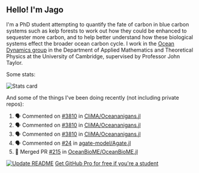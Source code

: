 ## Hello! I'm Jago

I'm a PhD student attempting to quantify the fate of carbon in blue carbon systems such as kelp forests to work out how they could be enhanced to sequester more carbon, and to help better understand how these biological systems effect the broader ocean carbon cycle. I work in the <a href="https://www.damtp.cam.ac.uk/user/jrt51/" class="emph">Ocean Dynamics group</a> in the Department of Applied Mathematics and Theoretical Physics at the University of Cambridge, supervised by Professor John Taylor.

Some stats:
<!--
![](https://raw.githubusercontent.com/jagoosw/jagoosw/main/profile-summary-card-output/nord_dark/0-profile-details.svg)
![](https://raw.githubusercontent.com/jagoosw/jagoosw/main/profile-summary-card-output/nord_dark/3-stats.svg)
![](https://raw.githubusercontent.com/jagoosw/jagoosw/main/profile-summary-card-output/nord_dark/4-productive-time.svg)
-->
![Stats card](https://github-readme-stats.vercel.app/api?username=jagoosw&count_private=true&show_icons=true&theme=transparent&hide_title=true&rank_icon=percentile&show=reviews)

And some of the things I've been doing recently (not including private repos):
<!--START_SECTION:activity-->
1. 🗣 Commented on [#3810](https://github.com/CliMA/Oceananigans.jl/issues/3810#issuecomment-2389135623) in [CliMA/Oceananigans.jl](https://github.com/CliMA/Oceananigans.jl)
2. 🗣 Commented on [#3810](https://github.com/CliMA/Oceananigans.jl/issues/3810#issuecomment-2389132522) in [CliMA/Oceananigans.jl](https://github.com/CliMA/Oceananigans.jl)
3. 🗣 Commented on [#3810](https://github.com/CliMA/Oceananigans.jl/issues/3810#issuecomment-2389129405) in [CliMA/Oceananigans.jl](https://github.com/CliMA/Oceananigans.jl)
4. 🗣 Commented on [#24](https://github.com/agate-model/Agate.jl/issues/24#issuecomment-2388492683) in [agate-model/Agate.jl](https://github.com/agate-model/Agate.jl)
5. 🎉 Merged PR [#215](https://github.com/OceanBioME/OceanBioME.jl/pull/215) in [OceanBioME/OceanBioME.jl](https://github.com/OceanBioME/OceanBioME.jl)
<!--END_SECTION:activity-->


[![Update README](https://github.com/jagoosw/jagoosw/actions/workflows/update-readme.yml/badge.svg)](https://github.com/jagoosw/jagoosw/actions/workflows/update-readme.yml)
[Get GitHub Pro for free if you're a student](https://education.github.com/pack)

